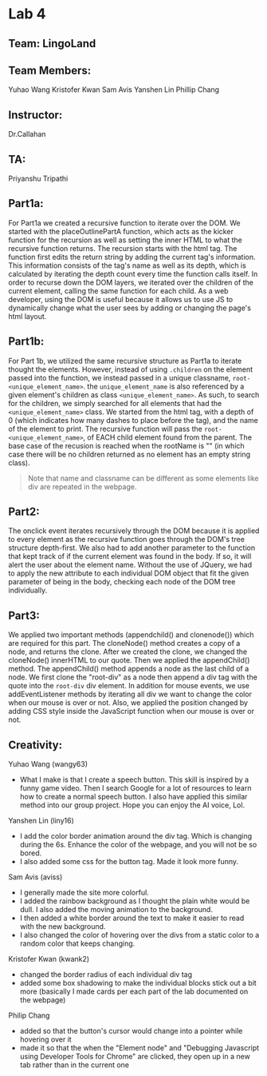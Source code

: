 # Lab 4

## Team: LingoLand

## Team Members:
Yuhao Wang
Kristofer Kwan
Sam Avis
Yanshen Lin
Phillip Chang

## Instructor:
Dr.Callahan

## TA:
Priyanshu Tripathi

## Part1a:
For Part1a we created a recursive function to iterate over the DOM. We started with the placeOutlinePartA function, which acts as the kicker function for the recursion as well as setting the inner HTML to what the recursive function returns. The recursion starts with the html tag. The function first edits the return string by adding the current tag's information. This information consists of the tag's name as well as its depth, which is calculated by iterating the depth count every time the function calls itself. In order to recurse down the DOM layers, we iterated over the children of the current element, calling the same function for each child. As a web developer, using the DOM is useful because it allows us to use JS to dynamically change what the user sees by adding or changing the page's html layout.

## Part1b:
For Part 1b, we utilized the same recursive structure as Part1a to iterate thought the elements. However, instead of using `.children` on the element passed into the function, we instead passed in a unique classname, `root-<unique_element_name>`. the `unique_element_name` is also referenced by a given element's children as class `<unique_element_name>`. As such, to search for the children, we simply searched for all elements that had the `<unique_element_name>` class. We started from the html tag, with a depth of 0 (which indicates how many dashes to place before the tag), and the name of the element to print. The recursive function will pass the `root-<unique_element_name>`, of EACH child element found from the parent. The base case of the recusion is reached when the rootName is "" (in which case there will be no children returned as no element has an empty string class). 
>Note that name and classname can be different as some elements like div are repeated in the webpage.
	
## Part2:
The onclick event iterates recursively through the DOM because it is applied to every element as the recursive function goes through the DOM's tree structure depth-first. We also had to add another parameter to the function that kept track of if the current element was found in the body. If so, it will alert the user about the element name. Without the use of JQuery, we had to apply the new attribute to each individual DOM object that fit the given parameter of being in the body, checking each node of the DOM tree individually.

## Part3:
We applied two important methods (appendchild() and clonenode()) which are required for this part. The cloneNode() method creates a copy of a node, and returns the clone. After we created the clone, we changed the cloneNode() innerHTML to our quote. Then we applied the appendChild() method. The appendChild() method appends a node as the last child of a node. We first clone the "root-div" as a node then append a div tag with the quote into the `root-div` div element. In addition for mouse events, we use addEventListener methods by iterating all div we want to change the color when our mouse is over or not. Also, we applied the position changed by adding CSS style inside the JavaScript function when our mouse is over or not.

## Creativity:
Yuhao Wang (wangy63)
- What I make is that I create a speech button. This skill is inspired by a funny game video. Then I search Google for a lot of resources to learn how to create a normal speech button. I also have applied this similar method into our group project. Hope you can enjoy the AI voice, Lol.

Yanshen Lin (liny16)
- I add the color border animation around the div tag. Which is changing during the 6s. Enhance the color of the webpage, and you will not be so bored.
- I also added some css for the button tag. Made it look more funny. 

Sam Avis (aviss)

- I generally made the site more colorful. 
- I added the rainbow background as I thought the plain white would be dull. I also added the moving animation to the background. 
- I then added a white border around the text to make it easier to read with the new background. 
- I also changed the color of hovering over the divs from a static color to a random color that keeps changing.

Kristofer Kwan (kwank2)
- changed the border radius of each individual div tag
- added some box shadowing to make the individual blocks stick out a bit more (basically I made cards per each part of the lab documented on the webpage) 

Philip Chang
- added so that the button's cursor would change into a pointer while hovering over it
- made it so that the when the "Element node" and "Debugging Javascript using Developer Tools for Chrome" are clicked, they open up in a new tab rather than in the current one
